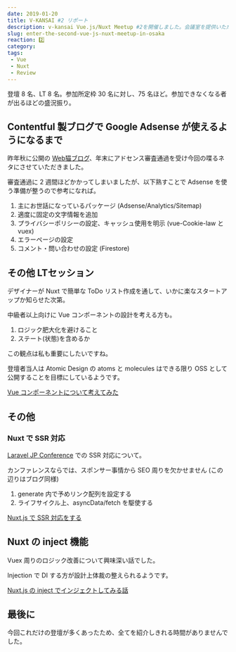 ```yaml
---
date: 2019-01-20
title: V-KANSAI #2 リポート
description: v-kansai Vue.js/Nuxt Meetup #2を開催しました。会議室を提供いただいたアイル株式会社様、この度はありがとうございます！
slug: enter-the-second-vue-js-nuxt-meetup-in-osaka
reaction: 2️⃣
category: 
tags: 
 - Vue
 - Nuxt
 - Review
---
```


登壇 8 名、LT 8 名。参加所定枠 30 名に対し、75 名ほど。参加できなくなる者が出るほどの盛況振り。

## Contentful 製ブログで Google Adsense が使えるようになるまで

昨年秋に公開の [Web猫ブログ](https://webneko.info/)、年末にアドセンス審査通過を受け今回の喋るネタにさせていただきました。

審査通過に 2 週間ほどかかってしまいましたが、以下熟すことで Adsense を使う準備が整うので参考になれば。

1. 主にお世話になっているパッケージ (Adsense/Analytics/Sitemap)
2. 適度に固定の文字情報を追加
3. プライバシーポリシーの設定、キャッシュ使用を明示 (vue-Cookie-law と vuex)
4. エラーページの設定
5. コメント・問い合わせの設定 (Firestore)

## その他 LTセッション

デザイナーが Nuxt で簡単な ToDo リスト作成を通して、いかに楽なスタートアップか知らせた次第。

中級者以上向けに Vue コンポーネントの設計を考える方も。

1. ロジック肥大化を避けること
2. ステート(状態)を含めるか

この観点は私も重要にしたいですね。

登壇者当人は Atomic Design の atoms と molecules はできる限り OSS として公開することを目標にしているようです。

<a class="link-preview" href="https://speakerdeck.com/uhck/vuekonhonentonituitekao-etemita">Vue コンポーネントについて考えてみた</a>

## その他

### Nuxt で SSR 対応

[Laravel JP Conference](https://conference2019.laravel.jp/) での SSR 対応について。

カンファレンスならでは、スポンサー事情から SEO 周りを欠かせません (この辺りはブログ同様)

1. generate 内で予めリンク配列を設定する
2. ライフサイクル上、asyncData/fetch を駆使する

<a class="link-preview" href="https://speakerdeck.com/sshono1210/nuxt-dot-js-de-ssr-dui-ying-suru">Nuxt.js で SSR 対応をする</a>

## Nuxt の inject 機能

Vuex 周りのロジック改善について興味深い話でした。

Injection で DI する方が設計上体裁の整えられるようです。

<a class="link-preview" href="https://speakerdeck.com/kenfdev/nuxt-dot-jsfalseinjectdeinziekutositemiruhua">Nuxt.js の inject でインジェクトしてみる話</a>

## 最後に

今回これだけの登壇が多くあったため、全てを紹介しきれる時間がありませんでした。
